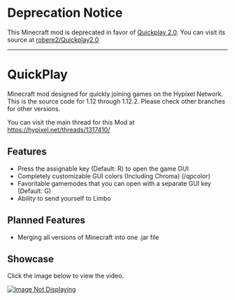 
# Deprecation Notice
This Minecraft mod is deprecated in favor of [Quickplay 2.0](https://bugg.co/quickplay). You can visit its source at [robere2/Quickplay2.0](https://github.com/robere2/Quickplay2.0)

<hr>

# QuickPlay
Minecraft mod designed for quickly joining games on the Hypixel Network.
This is the source code for 1.12 through 1.12.2. Please check other branches for other versions.

You can visit the main thread for this Mod at <a href=https://hypixel.net/threads/1317410/>https://hypixel.net/threads/1317410/</a>

## Features
* Press the assignable key (Default: R) to open the game GUI
* Completely customizable GUI colors (Including Chroma) (/qpcolor)
* Favoritable gamemodes that you can open with a separate GUI key (Default: G)
* Ability to send yourself to Limbo

## Planned Features

* Merging all versions of Minecraft into one .jar file 

## Showcase
Click the image below to view the video.

[![Image Not Displaying](https://i.ytimg.com/vi/eR2JP8M8tqE/hqdefault.jpg)](https://www.youtube.com/watch?v=eR2JP8M8tqE)
